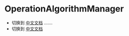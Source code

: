 # OperationAlgorithmManager
- 切换到 [中文文档](https://github.com/BeardedManZhao/algorithmStar/blob/main/KnowledgeDocument/OperationAlgorithmManager-Chinese.md)
.......
- 切换到 [中文文档](https://github.com/BeardedManZhao/algorithmStar/blob/main/KnowledgeDocument/OperationAlgorithmManager-Chinese.md)
